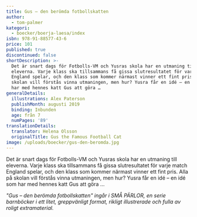```yaml
---
title: Gus – den berömda fotbollskatten
author:
  - tom-palmer
kategori:
  - boecker/boerja-laesa/index
isbn: 978-91-88577-43-6
price: 101
published: true
discontinued: false
shortDescription: >-
  Det är snart dags för Fotbolls-VM och Yusras skola har en utmaning till
  eleverna. Varje klass ska tillsammans få gissa slutresultatet för varje match
  England spelar, och den klass som kommer närmast vinner ett fint pris. Alla på
  skolan vill förstås vinna utmaningen, men hur? Yusra får en idé – en idé som
  har med hennes katt Gus att göra …
generalDetails:
  illustrations: Alex Paterson
  publishMonth: augusti 2019
  binding: Inbunden
  age: från 7
  numPages: '89'
translationDetails:
  translator: Helena Olsson
  originalTitle: Gus the Famous Football Cat
image: /uploads/boecker/gus-den-beromda.jpg
---
```

Det är snart dags för Fotbolls-VM och Yusras skola har en utmaning till eleverna. Varje klass ska tillsammans få gissa slutresultatet för varje match England spelar, och den klass som kommer närmast vinner ett fint pris. Alla på skolan vill förstås vinna utmaningen, men hur? Yusra får en idé – en idé som har med hennes katt Gus att göra …

_"Gus – den berömda fotbollskatten" ingår i SMÅ PÄRLOR, en serie barnböcker i ett litet, greppvänligt format, rikligt illustrerade och fulla av roligt extramaterial._
